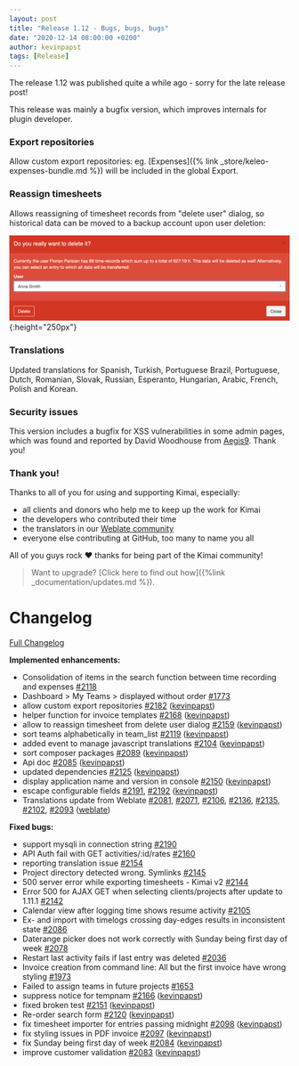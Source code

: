 ```yaml
---
layout: post
title: "Release 1.12 - Bugs, bugs, bugs"
date: "2020-12-14 08:00:00 +0200"
author: kevinpapst
tags: [Release]
---
```


The release 1.12 was published quite a while ago - sorry for the late release post! 

This release was mainly a bugfix version, which improves internals for plugin developer.

### Export repositories

Allow custom export repositories: eg. [Expenses]({% link _store/keleo-expenses-bundle.md %}) will be included in the global Export.

### Reassign timesheets

Allows reassigning of timesheet records from "delete user" dialog, so historical data can be moved to a backup account upon user deletion:

![Confirm reassignment](/images/documentation/user/delete_user_reassign.png "Reassign timesheets when deleting account"){:height="250px"}

### Translations

Updated translations for Spanish, Turkish, Portuguese Brazil, Portuguese, Dutch, Romanian, Slovak, Russian, Esperanto, Hungarian, Arabic, French, Polish and Korean.

### Security issues

This version includes a bugfix for XSS vulnerabilities in some admin pages, which was found and reported by David Woodhouse from [Aegis9](https://www.aegis9.com.au). Thank you! 

### Thank you!

Thanks to all of you for using and supporting Kimai, especially:
- all clients and donors who help me to keep up the work for Kimai
- the developers who contributed their time
- the translators in our [Weblate community](http://hosted.weblate.org/projects/kimai/)
- everyone else contributing at GitHub, too many to name you all 

All of you guys rock ❤️ thanks for being part of the Kimai community!

> Want to upgrade? [Click here to find out how]({%link _documentation/updates.md %}).

# Changelog

[Full Changelog](https://github.com/kevinpapst/kimai2/compare/1.11.1...1.12)

**Implemented enhancements:**

- Consolidation of items in the search function between time recording and expenses [\#2118](https://github.com/kevinpapst/kimai2/issues/2118)
- Dashboard \> My Teams \> displayed without order [\#1773](https://github.com/kevinpapst/kimai2/issues/1773)
- allow custom export repositories [\#2182](https://github.com/kevinpapst/kimai2/pull/2182) ([kevinpapst](https://github.com/kevinpapst))
- helper function for invoice templates [\#2168](https://github.com/kevinpapst/kimai2/pull/2168) ([kevinpapst](https://github.com/kevinpapst))
- allow to reassign timesheet from delete user dialog [\#2159](https://github.com/kevinpapst/kimai2/pull/2159) ([kevinpapst](https://github.com/kevinpapst))
- sort teams alphabetically in team\_list [\#2119](https://github.com/kevinpapst/kimai2/pull/2119) ([kevinpapst](https://github.com/kevinpapst))
- added event to manage javascript translations [\#2104](https://github.com/kevinpapst/kimai2/pull/2104) ([kevinpapst](https://github.com/kevinpapst))
- sort composer packages [\#2089](https://github.com/kevinpapst/kimai2/pull/2089) ([kevinpapst](https://github.com/kevinpapst))
- Api doc [\#2085](https://github.com/kevinpapst/kimai2/pull/2085) ([kevinpapst](https://github.com/kevinpapst))
- updated dependencies [\#2125](https://github.com/kevinpapst/kimai2/pull/2125) ([kevinpapst](https://github.com/kevinpapst))
- display application name and version in console [\#2150](https://github.com/kevinpapst/kimai2/pull/2150) ([kevinpapst](https://github.com/kevinpapst))
- escape configurable fields [\#2191](https://github.com/kevinpapst/kimai2/pull/2191), [\#2192](https://github.com/kevinpapst/kimai2/pull/2192) ([kevinpapst](https://github.com/kevinpapst))
- Translations update from Weblate [\#2081](https://github.com/kevinpapst/kimai2/pull/2081), [\#2071](https://github.com/kevinpapst/kimai2/pull/2071), [\#2106](https://github.com/kevinpapst/kimai2/pull/2106), [\#2136](https://github.com/kevinpapst/kimai2/pull/2136), [\#2135](https://github.com/kevinpapst/kimai2/pull/2135), [\#2102](https://github.com/kevinpapst/kimai2/pull/2102), [\#2093](https://github.com/kevinpapst/kimai2/pull/2093) ([weblate](https://github.com/weblate))

**Fixed bugs:**

- support mysqli in connection string [\#2190](https://github.com/kevinpapst/kimai2/issues/2190)
- API Auth fail with GET activities/:id/rates [\#2160](https://github.com/kevinpapst/kimai2/issues/2160)
- reporting translation issue [\#2154](https://github.com/kevinpapst/kimai2/issues/2154)
- Project directory detected wrong. Symlinks [\#2145](https://github.com/kevinpapst/kimai2/issues/2145)
- 500 server error while exporting timesheets - Kimai v2 [\#2144](https://github.com/kevinpapst/kimai2/issues/2144)
- Error 500 for AJAX GET when selecting clients/projects after update to 1.11.1 [\#2142](https://github.com/kevinpapst/kimai2/issues/2142)
- Calendar view after logging time shows resume activity [\#2105](https://github.com/kevinpapst/kimai2/issues/2105)
- Ex- and import with timelogs crossing day-edges results in inconsistent state [\#2086](https://github.com/kevinpapst/kimai2/issues/2086)
- Daterange picker does not work correctly with Sunday being first day of week [\#2078](https://github.com/kevinpapst/kimai2/issues/2078)
- Restart last activity fails if last entry was deleted [\#2036](https://github.com/kevinpapst/kimai2/issues/2036)
- Invoice creation from command line: All but the first invoice have wrong styling [\#1973](https://github.com/kevinpapst/kimai2/issues/1973)
- Failed to assign teams in future projects [\#1653](https://github.com/kevinpapst/kimai2/issues/1653)
- suppress notice for tempnam [\#2166](https://github.com/kevinpapst/kimai2/pull/2166) ([kevinpapst](https://github.com/kevinpapst))
- fixed broken test [\#2151](https://github.com/kevinpapst/kimai2/pull/2151) ([kevinpapst](https://github.com/kevinpapst))
- Re-order search form [\#2120](https://github.com/kevinpapst/kimai2/pull/2120) ([kevinpapst](https://github.com/kevinpapst))
- fix timesheet importer for entries passing midnight [\#2098](https://github.com/kevinpapst/kimai2/pull/2098) ([kevinpapst](https://github.com/kevinpapst))
- fix styling issues in PDF invoice [\#2097](https://github.com/kevinpapst/kimai2/pull/2097) ([kevinpapst](https://github.com/kevinpapst))
- fix Sunday being first day of week [\#2084](https://github.com/kevinpapst/kimai2/pull/2084) ([kevinpapst](https://github.com/kevinpapst))
- improve customer validation [\#2083](https://github.com/kevinpapst/kimai2/pull/2083) ([kevinpapst](https://github.com/kevinpapst))
